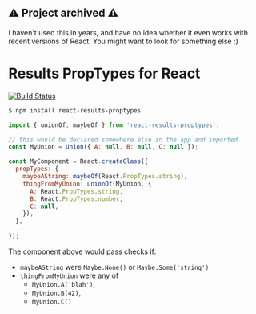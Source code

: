 ## ⚠️ Project archived ⚠️

I haven't used this in years, and have no idea whether it even works with recent versions of React. You might want to look for something else :)


# Results PropTypes for React

[![Build Status](https://travis-ci.org/uniphil/react-results-proptypes.svg)](https://travis-ci.org/uniphil/react-results-proptypes)

```bash
$ npm install react-results-proptypes
```

```js
import { unionOf, maybeOf } from 'react-results-proptypes';

// this would be declared somewhere else in the app and imported
const MyUnion = Union({ A: null, B: null, C: null });

const MyComponent = React.createClass({
  propTypes: {
    maybeAString: maybeOf(React.PropTypes.string),
    thingFromMyUnion: unionOf(MyUnion, {
      A: React.PropTypes.string,
      B: React.PropTypes.number,
      C: null,
    }),
  },
  ...
});
```

The component above would pass checks if:

  - `maybeAString` were `Maybe.None()` or `Maybe.Some('string')`
  - `thingFromMyUnion` were any of
    - `MyUnion.A('blah')`,
    - `MyUnion.B(42)`,
    - `MyUnion.C()`
